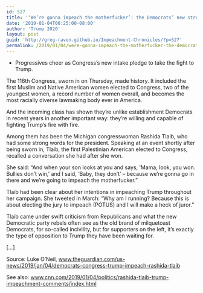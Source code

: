 ```yaml
---
id: 527
title: '‘We’re gonna impeach the motherfucker’: the Democrats’ new street fighters'
date: '2019-01-04T06:25:00-08:00'
author: 'Trump 2020'
layout: post
guid: 'http://greg-raven.github.io/Impeachment-Chronicles/?p=527'
permalink: /2019/01/04/were-gonna-impeach-the-motherfucker-the-democrats-new-street-fighters/
---
```


- Progressives cheer as Congress’s new intake pledge to take the fight to Trump.

The 116th Congress, sworn in on Thursday, made history. It included the first Muslim and Native American women elected to Congress, two of the youngest women, a record number of women overall, and becomes the most racially diverse lawmaking body ever in America.

And the incoming class has shown they’re unlike establishment Democrats in recent years in another important way: they’re willing and capable of fighting Trump’s fire with fire.

Among them has been the Michigan congresswoman Rashida Tlaib, who had some strong words for the president. Speaking at an event shortly after being sworn in, Tlaib, the first Palestinian American elected to Congress, recalled a conversation she had after she won.

She said: “And when your son looks at you and says, ‘Mama, look, you won. Bullies don’t win,’ and I said, ‘Baby, they don’t’ – because we’re gonna go in there and we’re going to impeach the motherfucker.”

Tlaib had been clear about her intentions in impeaching Trump throughout her campaign. She tweeted in March: “Why am I running? Because this is about electing the jury to impeach (POTUS) and I will make a heck of juror.”

Tlaib came under swift criticism from Republicans and what the new Democratic party rebels often see as the old brand of milquetoast Democrats, for so-called incivility, but for supporters on the left, it’s exactly the type of opposition to Trump they have been waiting for.

\[…\]

Source: Luke O’Neil, www.theguardian.com/us-news/2019/jan/04/democrats-congress-trump-impeach-rashida-tlaib

See also: www.cnn.com/2019/01/04/politics/rashida-tlaib-trump-impeachment-comments/index.html